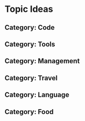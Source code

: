 # Topic Ideas

## Category: Code

## Category: Tools

## Category: Management

## Category: Travel

## Category: Language

## Category: Food
